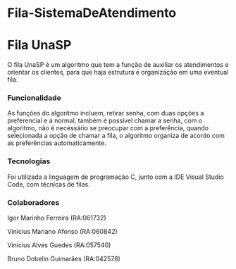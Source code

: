 # Fila-SistemaDeAtendimento
# Fila UnaSP

O fila UnaSP é um algoritmo que tem a função de auxiliar os atendimentos e orientar os clientes, para que haja estrutura e organização em uma eventual fila.

### Funcionalidade

As funções do algoritmo incluem, retirar senha, com duas opções a preferencial e a normal, também é possível chamar a senha, com o algoritmo, não é necessário se preocupar com a preferência, quando selecionada a opção de chamar a fila, o algoritmo organiza de acordo com as preferências automaticamente.

### Tecnologias

Foi utilizada a linguagem de programação C, junto com a IDE Visual Studio Code, com técnicas de filas.

### Colaboradores

Igor Marinho Ferreira (RA:061732)

Vinicius Mariano Afonso (RA:060842)

Vinicius Alves Guedes (RA:057540)

Bruno Dobelin Guimarães (RA:042578)
